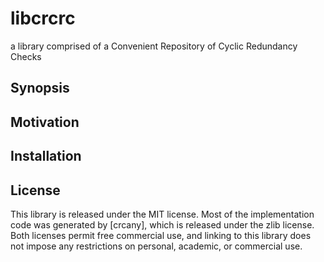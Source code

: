 libcrcrc
========

a library comprised of
a Convenient Repository of Cyclic Redundancy Checks

Synopsis
--------

Motivation
----------

Installation
------------

License
-------

This library is released under the MIT license. Most of the implementation
code was generated by [crcany], which is released under the zlib license.
Both licenses permit free commercial use, and linking to this library does
not impose any restrictions on personal, academic, or commercial use.

